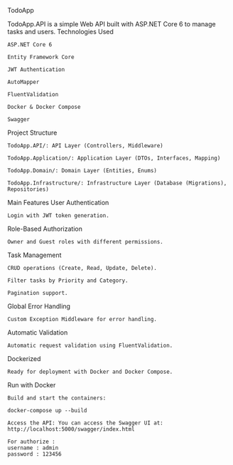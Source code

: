 TodoApp

TodoApp.API is a simple Web API built with ASP.NET Core 6 to manage tasks and users.
Technologies Used

    ASP.NET Core 6

    Entity Framework Core

    JWT Authentication

    AutoMapper

    FluentValidation

    Docker & Docker Compose

    Swagger

Project Structure

    TodoApp.API/: API Layer (Controllers, Middleware)

    TodoApp.Application/: Application Layer (DTOs, Interfaces, Mapping)

    TodoApp.Domain/: Domain Layer (Entities, Enums)

    TodoApp.Infrastructure/: Infrastructure Layer (Database (Migrations), Repositories)

Main Features
User Authentication

    Login with JWT token generation.

Role-Based Authorization

    Owner and Guest roles with different permissions.

Task Management

    CRUD operations (Create, Read, Update, Delete).

    Filter tasks by Priority and Category.

    Pagination support.

Global Error Handling

    Custom Exception Middleware for error handling.

Automatic Validation

    Automatic request validation using FluentValidation.

Dockerized

    Ready for deployment with Docker and Docker Compose.

Run with Docker

    Build and start the containers:

    docker-compose up --build

    Access the API: You can access the Swagger UI at: http://localhost:5000/swagger/index.html

    For authorize :
    username : admin
    password : 123456
